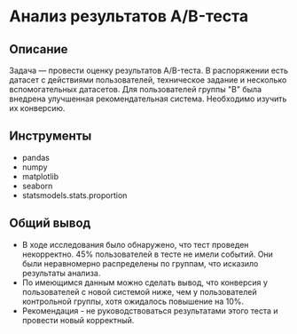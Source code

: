 # Анализ результатов A/B-теста

## Описание

Задача — провести оценку результатов A/B-теста. В распоряжении есть датасет с действиями пользователей, техническое задание и несколько вспомогательных датасетов.
Для пользователей группы "B" была внедрена улучшенная рекомендательная система. Необходимо изучить их конверсию.

## Инструменты

* pandas
* numpy
* matplotlib
* seaborn
* statsmodels.stats.proportion

## Общий вывод
* В ходе исследования было обнаружено, что тест проведен некорректно. 45% пользователей в тесте не имели событий. Они были неравномерно распределены по группам, что исказило результаты анализа.
* По имеющимся данным можно сделать вывод, что конверсия у пользователей с новой системой ниже, чем у пользователей контрольной группы, хотя ожидалось повышение на 10%.
* Рекомендация - не руководствоваться результатами этого теста и провести новый корректный.
